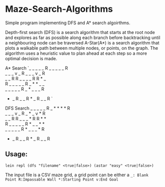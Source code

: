 # Maze-Search-Algorithms
Simple program implementing DFS and A* search algoirthms.

Depth-first search (DFS) is a search algorithm that starts at the root node and explores as far as possible along each branch before backtracking until a neighbouring node can be traversed
A-Star(A*) is a search algorithm that plots a walkable path between multiple nodes, or points, on the graph. The algorithm uses a heuristic value to plan ahead at each step so a more optimal decision is made.

A* Search 
`_  _  _  _  _  R    _  _  _  _  _  R  
_  _  _  v  _  R    _  _  _  v  _  R  
_  _  R  R  _  _    _  _  R  R  *  _  
R  _  _  _  _  _    R  _  *  *  _  _  
_  _  _  _  _  R    _  *  _  _  _  R  
*  _  R  _  _  R    *  _  R  _  _  R ` 

DFS Search 
_  _  _  _  _  R    _  *  *  *  *  R  
_  _  _  v  _  R    _  *  _  v  *  R  
_  _  R  R  _  _    _  *  R  R  *  *  
R  _  _  _  _  _    R  *  _  _  *  *  
_  _  _  _  _  R    *  _  _  _  *  R  
*  _  R  _  _  R    *  _  R  _  _  R  

## Usage:
`lein repl
(dfs "filename" <true|false>)
(astar "easy" <true|false>)`

The input file is a CSV maze grid, a grid point can be either a `_: Blank Point R:Impassable Wall *:Starting Point v:End Goal`
